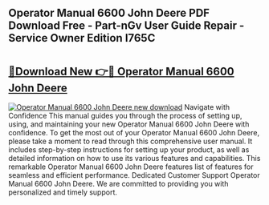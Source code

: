 ## Operator Manual 6600 John Deere PDF Download Free - Part-nGv User Guide Repair - Service Owner Edition I765C

# <h2><a href="http://bc84257.oget.top/?id=Operator+Manual+6600+John+Deere">🔗Download New 👉🔴 Operator Manual 6600 John Deere</a></h2>

[![Operator Manual 6600 John Deere new download](https://i.imgur.com/5g1atiW.png)](http://bc84257.oget.top/?id=Operator+Manual+6600+John+Deere)
Navigate with Confidence This manual guides you through the process of setting up, using, and maintaining your new Operator Manual 6600 John Deere with confidence. To get the most out of your Operator Manual 6600 John Deere, please take a moment to read through this comprehensive user manual. It includes step-by-step instructions for setting up your product, as well as detailed information on how to use its various features and capabilities. This remarkable Operator Manual 6600 John Deere features list of features for seamless and efficient performance. Dedicated Customer Support Operator Manual 6600 John Deere. We are committed to providing you with personalized and timely support.
